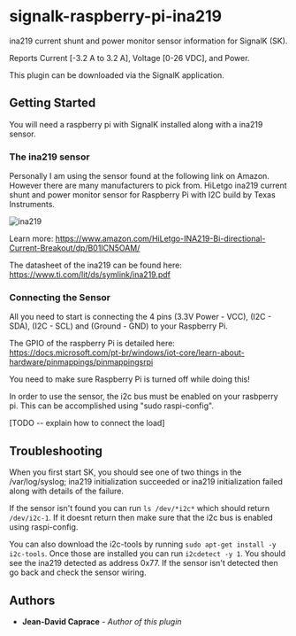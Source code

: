 
# signalk-raspberry-pi-ina219
ina219 current shunt and power monitor sensor information for SignalK (SK).

Reports Current [-3.2 A to 3.2 A], Voltage [0-26 VDC], and Power.

This plugin can be downloaded via the SignalK application.

## Getting Started
You will need a raspberry pi with SignalK installed along with a ina219 sensor.

### The ina219 sensor
Personally I am using the sensor found at the following link on Amazon. However there are many manufacturers to pick from.
HiLetgo ina219 current shunt and power monitor sensor for Raspberry Pi with I2C build by Texas Instruments.

![ina219](../master/Pictures/adafruit_ina219.png)

Learn more: https://www.amazon.com/HiLetgo-INA219-Bi-directional-Current-Breakout/dp/B01ICN5OAM/

The datasheet of the ina219 can be found here: https://www.ti.com/lit/ds/symlink/ina219.pdf

### Connecting the Sensor
All you need to start is connecting the 4 pins (3.3V Power - VCC), (I2C - SDA), (I2C - SCL) and (Ground - GND) to your Raspberry Pi.

The GPIO of the raspberry Pi is detailed here: https://docs.microsoft.com/pt-br/windows/iot-core/learn-about-hardware/pinmappings/pinmappingsrpi

You need to make sure Raspberry Pi is turned off while doing this!

In order to use the sensor, the i2c bus must be enabled on your rasbperry pi. This can be accomplished using "sudo raspi-config".

[TODO -- explain how to connect the load]

## Troubleshooting
When you first start SK, you should see one of two things in the /var/log/syslog; ina219 initialization succeeded or ina219 initialization failed along with details of the failure.

If the sensor isn't found you can run `ls /dev/*i2c*` which should return `/dev/i2c-1`. If it doesnt return then make sure that the i2c bus is enabled using raspi-config.

You can also download the i2c-tools by running `sudo apt-get install -y i2c-tools`. Once those are installed you can run `i2cdetect -y 1`. You should see the ina219 detected as address 0x77. If the sensor isn't detected then go back and check the sensor wiring.

## Authors
* **Jean-David Caprace** - *Author of this plugin*

